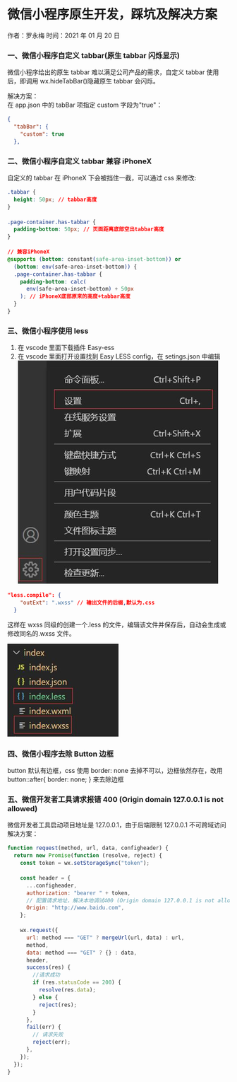 # 微信小程序原生开发，踩坑及解决方案

作者：罗永梅
时间：2021 年 01 月 20 日

### 一、微信小程序自定义 tabbar(原生 tabbar 闪烁显示)

微信小程序给出的原生 tabbar 难以满足公司产品的需求，自定义 tabbar 使用后，即调用 wx.hideTabBar()隐藏原生 tabbar 会闪烁。

解决方案：  
在 app.json 中的 tabBar 项指定 custom 字段为"true"：

```json
{
  "tabBar": {
    "custom": true
  },
```

### 二、微信小程序自定义 tabbar 兼容 iPhoneX

自定义的 tabbar 在 iPhoneX 下会被挡住一截，可以通过 css 来修改:

```css
.tabbar {
  height: 50px; // tabbar高度
}

.page-container.has-tabbar {
  padding-bottom: 50px; // 页面距离底部空出tabbar高度
}

// 兼容iPhoneX
@supports (bottom: constant(safe-area-inset-bottom)) or
  (bottom: env(safe-area-inset-bottom)) {
  .page-container.has-tabbar {
    padding-bottom: calc(
      env(safe-area-inset-bottom) + 50px
    ); // iPhoneX底部原来的高度+tabbar高度
  }
}
```

### 三、微信小程序使用 less

1. 在 vscode 里面下载插件 Easy-ess
2. 在 vscode 里面打开设置找到 Easy LESS config，在 setings.json 中编辑  
   ![Image text](images/wxss-2.jpg)

```json
"less.compile": {
    "outExt": ".wxss" // 输出文件的后缀,默认为.css
  }
```

这样在 wxss 同级的创建一个.less 的文件，编辑该文件并保存后，自动会生成或修改同名的.wxss 文件。

![Image text](images/wxss-1.jpg)

### 四、微信小程序去除 Button 边框

button 默认有边框，css 使用 border: none 去掉不可以，边框依然存在，改用 button::after{ border: none; } 来去除边框

### 五、微信开发者工具请求报错 400 (Origin domain 127.0.0.1 is not allowed)

微信开发者工具启动项目地址是 127.0.0.1，由于后端限制 127.0.0.1 不可跨域访问
解决方案：

```js
function request(method, url, data, configheader) {
  return new Promise(function (resolve, reject) {
    const token = wx.setStorageSync("token");

    const header = {
      ...configheader,
      authorization: "bearer " + token,
      // 配置请求地址，解决本地调试400 (Origin domain 127.0.0.1 is not allowed)报错
      Origin: "http://www.baidu.com",
    };

    wx.request({
      url: method === "GET" ? mergeUrl(url, data) : url,
      method,
      data: method === "GET" ? {} : data,
      header,
      success(res) {
        //请求成功
        if (res.statusCode == 200) {
          resolve(res.data);
        } else {
          reject(res);
        }
      },
      fail(err) {
        // 请求失败
        reject(err);
      },
    });
  });
}
```
